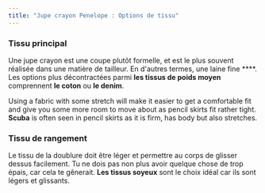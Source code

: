 ```yaml
---
title: "Jupe crayon Penelope : Options de tissu"
---
```


### Tissu principal

Une jupe crayon est une coupe plutôt formelle, et est le plus souvent réalisée dans une matière de tailleur. En d'autres termes, une laine fine ****. Les options plus décontractées parmi **les tissus de poids moyen** comprennent **le coton** ou **le denim**.

Using a fabric with some stretch will make it easier to get a comfortable fit and give you some more room to move about as pencil skirts fit rather tight. **Scuba** is often seen in pencil skirts as it is firm, has body but also stretches.

### Tissu de rangement

Le tissu de la doublure doit être léger et permettre au corps de glisser dessus facilement. Tu ne dois pas non plus avoir quelque chose de trop épais, car cela te gênerait. **Les tissus soyeux** sont le choix idéal car ils sont légers et glissants.

